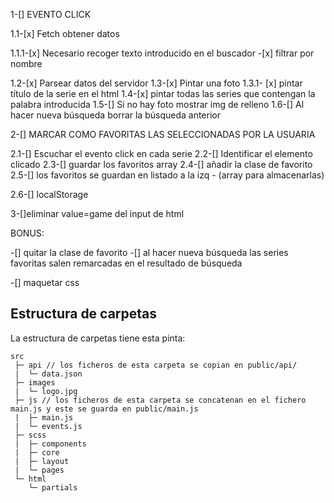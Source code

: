 1-[] EVENTO CLICK

1.1-[x] Fetch obtener datos

1.1.1-[x] Necesario recoger texto introducido en el buscador -[x] filtrar por nombre

1.2-[x] Parsear datos del servidor
1.3-[x] Pintar una foto
1.3.1- [x] pintar título de la serie en el html
1.4-[x] pintar todas las series que contengan la palabra introducida
1.5-[] Si no hay foto mostrar img de relleno
1.6-[] Al hacer nueva búsqueda borrar la búsqueda anterior

2-[] MARCAR COMO FAVORITAS LAS SELECCIONADAS POR LA USUARIA

2.1-[] Escuchar el evento click en cada serie
2.2-[] Identificar el elemento clicado
2.3-[] guardar los favoritos array
2.4-[] añadir la clase de favorito
2.5-[] los favoritos se guardan en listado a la izq - (array para almacenarlas)

2.6-[] localStorage

3-[]eliminar value=game del input de html

BONUS:

-[] quitar la clase de favorito
-[] al hacer nueva búsqueda las series favoritas salen remarcadas en el resultado de búsqueda

-[] maquetar css

## Estructura de carpetas

La estructura de carpetas tiene esta pinta:

```
src
 ├─ api // los ficheros de esta carpeta se copian en public/api/
 |  └─ data.json
 ├─ images
 |  └─ logo.jpg
 ├─ js // los ficheros de esta carpeta se concatenan en el fichero main.js y este se guarda en public/main.js
 |  ├─ main.js
 |  └─ events.js
 ├─ scss
 |  ├─ components
 |  ├─ core
 |  ├─ layout
 |  └─ pages
 └─ html
    └─ partials
```
